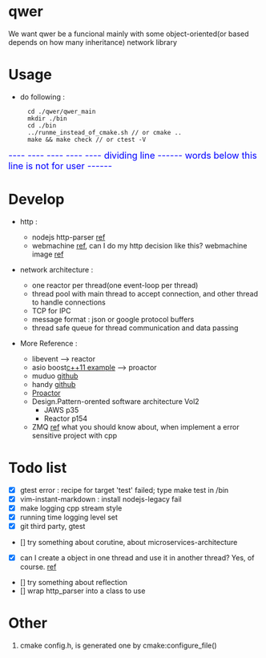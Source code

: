 # qwer

We want qwer be a funcional mainly with some object-oriented(or based depends on how many inheritance) network library

# Usage

* do following :

        cd ./qwer/qwer_main
        mkdir ./bin
        cd ./bin
        ../runme_instead_of_cmake.sh // or cmake ..
        make && make check // or ctest -V

<font size=4 color="blue">
---- ---- ---- ---- ---- dividing line ------ words below this line is not for user ------
</font>

# Develop

* http : 
    * nodejs http-parser [ref](https://github.com/nodejs/http-parser)
    * webmachine [ref](https://github.com/webmachine/webmachine/blob/master/src/webmachine_decision_core.erl), can I do my http decision like this?
        webmachine image [ref](https://github.com/webmachine/webmachine/blob/master/docs/http-headers-status-v3.png)

* network architecture : 
    * one reactor per thread(one event-loop per thread) 
    * thread pool with main thread to accept connection, and other thread to handle connections
    * TCP for IPC 
    * message format : json or google protocol buffers
    * thread safe queue for thread communication and data passing

* More Reference :

    * libevent --> reactor
    * asio boost[c++11 example](http://www.boost.org/doc/libs/master/doc/html/boost_asio/examples/cpp11_examples.html) --> proactor
    * muduo [github](https://github.com/chenshuo/muduo)
    * handy [github](https://github.com/yedf/handy)
    * [Proactor](www.cs.wustl.edu/~schmidt/PDF/proactor.pdf)
    * Design.Pattern-orented software architecture Vol2
        * JAWS p35
        * Reactor p154
    * ZMQ [ref](http://blog.jobbole.com/19647/) what you should know about, when implement a error sensitive project with cpp

# Todo list

- [x] gtest error : recipe for target 'test' failed; type make test in /bin
- [x] vim-instant-markdown : install nodejs-legacy fail
- [x] make logging cpp stream style
- [x] running time logging level set
- [x] git third party, gtest
- [] try something about corutine, about microservices-architecture
- [x] can I create a object in one thread and use it in another thread? Yes, of course. [ref](https://stackoverflow.com/questions/9697865/what-happens-if-i-call-an-objects-member-function-from-a-different-thread)
- [] try something about reflection
- [] wrap http_parser into a class to use

# Other

1.  cmake config.h, is generated one by cmake:configure_file()
